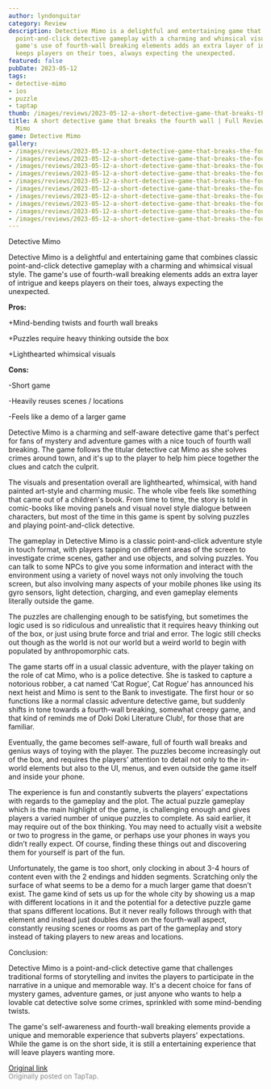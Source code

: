 ```yaml
---
author: lyndonguitar
category: Review
description: Detective Mimo is a delightful and entertaining game that combines classic
  point-and-click detective gameplay with a charming and whimsical visual style. The
  game's use of fourth-wall breaking elements adds an extra layer of intrigue and
  keeps players on their toes, always expecting the unexpected.
featured: false
pubDate: 2023-05-12
tags:
- detective-mimo
- ios
- puzzle
- taptap
thumb: /images/reviews/2023-05-12-a-short-detective-game-that-breaks-the-fourth-wall--full-review---detective-mimo-0.avif
title: A short detective game that breaks the fourth wall | Full Review - Detective
  Mimo
game: Detective Mimo
gallery:
- /images/reviews/2023-05-12-a-short-detective-game-that-breaks-the-fourth-wall--full-review---detective-mimo-0.avif
- /images/reviews/2023-05-12-a-short-detective-game-that-breaks-the-fourth-wall--full-review---detective-mimo-1.avif
- /images/reviews/2023-05-12-a-short-detective-game-that-breaks-the-fourth-wall--full-review---detective-mimo-2.avif
- /images/reviews/2023-05-12-a-short-detective-game-that-breaks-the-fourth-wall--full-review---detective-mimo-3.avif
- /images/reviews/2023-05-12-a-short-detective-game-that-breaks-the-fourth-wall--full-review---detective-mimo-4.avif
- /images/reviews/2023-05-12-a-short-detective-game-that-breaks-the-fourth-wall--full-review---detective-mimo-5.avif
- /images/reviews/2023-05-12-a-short-detective-game-that-breaks-the-fourth-wall--full-review---detective-mimo-6.avif
- /images/reviews/2023-05-12-a-short-detective-game-that-breaks-the-fourth-wall--full-review---detective-mimo-7.avif
- /images/reviews/2023-05-12-a-short-detective-game-that-breaks-the-fourth-wall--full-review---detective-mimo-8.avif
- /images/reviews/2023-05-12-a-short-detective-game-that-breaks-the-fourth-wall--full-review---detective-mimo-9.avif
---
```

Detective Mimo

Detective Mimo is a delightful and entertaining game that combines classic point-and-click detective gameplay with a charming and whimsical visual style. The game's use of fourth-wall breaking elements adds an extra layer of intrigue and keeps players on their toes, always expecting the unexpected.


**Pros:**


+Mind-bending twists and fourth wall breaks

+Puzzles require heavy thinking outside the box

+Lighthearted whimsical visuals


**Cons:**


-Short game

-Heavily reuses scenes / locations

-Feels like a demo of a larger game

Detective Mimo is a charming and self-aware detective game that's perfect for fans of mystery and adventure games with a nice touch of fourth wall breaking. The game follows the titular detective cat Mimo as she solves crimes around town, and it's up to the player to help him piece together the clues and catch the culprit.

The visuals and presentation overall are lighthearted, whimsical, with hand painted art-style and charming music. The whole vibe feels like something that came out of a children's book. From time to time, the story is told in comic-books like moving panels and visual novel style dialogue between characters, but most of the time in this game is spent by solving puzzles and playing point-and-click detective.

The gameplay in Detective Mimo is a classic point-and-click adventure style in touch format, with players tapping on different areas of the screen to investigate crime scenes, gather and use objects, and solving puzzles. You can talk to some NPCs to give you some information and interact with the environment using a variety of novel ways not only involving the touch screen, but also involving many aspects of your mobile phones like using its gyro sensors, light detection, charging, and even gameplay elements literally outside the game.

The puzzles are challenging enough to be satisfying, but sometimes the logic used is so ridiculous and unrealistic that it requires heavy thinking out of the box, or just using brute force and trial and error. The logic still checks out though as the world is not our world but a weird world to begin with populated by anthropomorphic cats.

The game starts off in a usual classic adventure, with the player taking on the role of cat Mimo, who is a police detective. She is tasked to capture a notorious robber, a cat named ‘Cat Rogue’, Cat Rogue’ has announced his next heist and Mimo is sent to the Bank to investigate. The first hour or so functions like a normal classic adventure detective game, but suddenly shifts in tone towards a fourth-wall breaking, somewhat creepy game, and that kind of reminds me of Doki Doki Literature Club!, for those that are familiar.

Eventually, the game becomes self-aware, full of fourth wall breaks and genius ways of toying with the player. The puzzles become increasingly out of the box, and requires the players’ attention to detail not only to the in-world elements but also to the UI, menus, and even outside the game itself and inside your phone.

The experience is fun and constantly subverts the players’ expectations with regards to the gameplay and the plot. The actual puzzle gameplay which is the main highlight of the game, is challenging enough and gives players a varied number of unique puzzles to complete. As said earlier, it may require out of the box thinking. You may need to actually visit a website or two to progress in the game, or perhaps use your phones in ways you didn’t really expect. Of course, finding these things out and discovering them for yourself is part of the fun.

Unfortunately, the game is too short, only clocking in about 3-4 hours of content even with the 2 endings and hidden segments. Scratching only the surface of what seems to be a demo for a much larger game that doesn’t exist. The game kind of sets us up for the whole city by showing us a map with different locations in it and the potential for a detective puzzle game that spans different locations. But it never really follows through with that element and instead just doubles down on the fourth-wall aspect, constantly reusing scenes or rooms as part of the gameplay and story instead of taking players to new areas and locations.

Conclusion:

Detective Mimo is a point-and-click detective game that challenges traditional forms of storytelling and invites the players to participate in the narrative in a unique and memorable way. It's a decent choice for fans of mystery games, adventure games, or just anyone who wants to help a lovable cat detective solve some crimes, sprinkled with some mind-bending twists.

The game's self-awareness and fourth-wall breaking elements provide a unique and memorable experience that subverts players' expectations. While the game is on the short side, it is still a entertaining experience that will leave players wanting more.

[Original link](https://www.taptap.io/post/5412542)<br><span style="font-size: 0.95em; color: #888;">Originally posted on TapTap.</span>